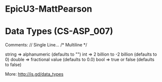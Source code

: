 # EpicU3-MattPearson

Data Types (CS-ASP_007)
=======================

Comments: // Single Line... /* Multiline */

string => alphanumeric (defaults to "")
int => 2 billion to -2 billion (defaults to 0)
double => fractional value (defaults to 0.0)
bool => true or false (defaults to false)

More: http://is.gd/data_types

